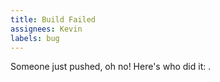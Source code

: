 ```yaml
---
title: Build Failed
assignees: Kevin
labels: bug
---
```

Someone just pushed, oh no! Here's who did it:  <!-- {{ date | date('dddd, MMMM Do') }}-->.
